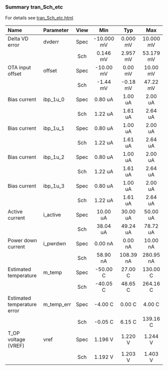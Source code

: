 ### Summary tran_Sch_etc

For details see <a href='tran_Sch_etc.html'>tran_Sch_etc.html</a>

|**Name**|**Parameter**|**View**|**Min** | **Typ** | **Max**|
|:---|:---|:---:|:---:|:---:|:---:|
|Delta VD error|dvderr | Spec | -10.000 mV | 0.000 mV | 10.000 mV |
| | | Sch|0.146 mV | 2.957 mV | 53.179 mV |
|OTA input offset|offset | Spec | -10.00 mV | 0.00 mV | 10.00 mV |
| | | Sch|-1.44 mV | -0.18 mV | 47.22 mV |
|Bias current|ibp\_1u\_0 | Spec | 0.80 uA | 1.00 uA | 2.00 uA |
| | | Sch|1.22 uA | 1.61 uA | 2.64 uA |
|Bias current|ibp\_1u\_1 | Spec | 0.80 uA | 1.00 uA | 2.00 uA |
| | | Sch|1.22 uA | 1.61 uA | 2.64 uA |
|Bias current|ibp\_1u\_2 | Spec | 0.80 uA | 1.00 uA | 2.00 uA |
| | | Sch|1.22 uA | 1.61 uA | 2.64 uA |
|Bias current|ibp\_1u\_3 | Spec | 0.80 uA | 1.00 uA | 2.00 uA |
| | | Sch|1.22 uA | 1.61 uA | 2.64 uA |
|Active current|i\_active | Spec | 10.00 uA | 30.00 uA | 50.00 uA |
| | | Sch|38.04 uA | 49.24 uA | 78.72 uA |
|Power down current|i\_pwrdwn | Spec | 0.00 nA | 0.00 nA | 10.00 nA |
| | | Sch|58.90 nA | 108.39 nA | 280.95 nA |
|Estimated temperature|m\_temp | Spec | -50.00 C | 27.00 C | 130.00 C |
| | | Sch|-40.05 C | 48.65 C | 264.16 C |
|Estimated temperature error|m\_temp\_err | Spec | -4.00 C | 0.00 C | 4.00 C |
| | | Sch|-0.05 C | 6.15 C | 139.16 C |
|T_OP voltage (VREF)|vref | Spec | 1.196 V | 1.220 V | 1.244 V |
| | | Sch|1.192 V | 1.203 V | 1.403 V |
